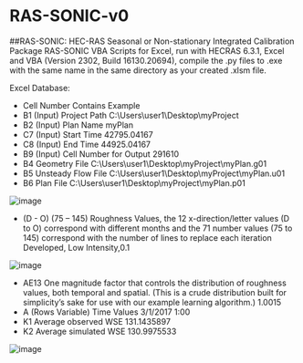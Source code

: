 # RAS-SONIC-v0
##RAS-SONIC: HEC-RAS Seasonal or Non-stationary Integrated Calibration Package
RAS-SONIC VBA Scripts for Excel, run with HECRAS 6.3.1, Excel and VBA (Version 2302, Build 16130.20694), compile the .py files to .exe with the same name in the same directory as your created .xlsm file.

Excel Database:
* Cell Number	Contains	Example
* B1 (Input)	Project Path	C:\Users\user1\Desktop\myProject
* B2 (Input)	Plan Name	myPlan
* C7 (Input)	Start Time	42795.04167
* C8 (Input)	End Time	44925.04167
* B9 (Input)	Cell Number for Output	291610
* B4	Geometry File	C:\Users\user1\Desktop\myProject\myPlan.g01
* B5	Unsteady Flow File	C:\Users\user1\Desktop\myProject\myPlan.u01
* B6	Plan File	C:\Users\user1\Desktop\myProject\myPlan.p01

![image](https://github.com/asimpaudeluta/RAS-SONIC-v0/assets/122911987/f5a1d156-0153-4614-99ab-79f902f1dbb5)

* (D - O) (75 – 145)	Roughness Values, the 12 x-direction/letter values (D to O) correspond with different months and the 71 number values (75 to 145) correspond with the number of lines to replace each iteration	Developed, Low Intensity,0.1

![image](https://github.com/asimpaudeluta/RAS-SONIC-v0/assets/122911987/08d2677e-d938-49fa-b72c-05dc67b5e76a)

* AE13	One magnitude factor that controls the distribution of roughness values, both temporal and spatial. (This is a crude distribution built for simplicity’s sake for use with our example learning algorithm.)	1.0015
* A (Rows Variable)	Time Values	3/1/2017 1:00
* K1	Average observed WSE	131.1435897
* K2	Average simulated WSE	130.9975533

![image](https://github.com/asimpaudeluta/RAS-SONIC-v0/assets/122911987/19781140-056a-47b5-91c4-fff496165131)


